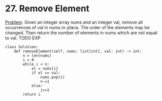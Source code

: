 # 27. Remove Element

[Problem](https://leetcode.com/problems/remove-element/description/). Given an integer array nums and an integer val, remove all occurrences of val in nums in-place.
The order of the elements may be changed. Then return the number of elements in nums which are not equal to val.
TODO EXP

```python3
class Solution:
    def removeElement(self, nums: list[int], val: int) -> int:
        n = len(nums)
        i = 0
        while i < n:
            el = nums[i]
            if el == val:
                nums.pop(i)
                n-=1
            else:
                i+=1
        return i
```
